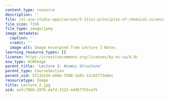 ```yaml
---
content_type: resource
description: ''
file: /ol-ocw-studio-app/courses/5-111sc-principles-of-chemical-science-fall-2014/aafc786b207bda7d3122e4d57755caf5_Lecture_2.jpg
file_size: 7156
file_type: image/jpeg
image_metadata:
  caption: ''
  credit: ''
  image-alt: Image excerpted from Lecture 2 Notes
learning_resource_types: []
license: https://creativecommons.org/licenses/by-nc-sa/4.0/
ocw_type: OCWImage
parent_title: 'Lecture 2: Atomic Structure'
parent_type: CourseSection
parent_uid: 5f132e2d-e0de-f588-3a91-12c82ff3e6ec
resourcetype: Image
title: Lecture_2.jpg
uid: aafc786b-207b-da7d-3122-e4d57755caf5
---
```

